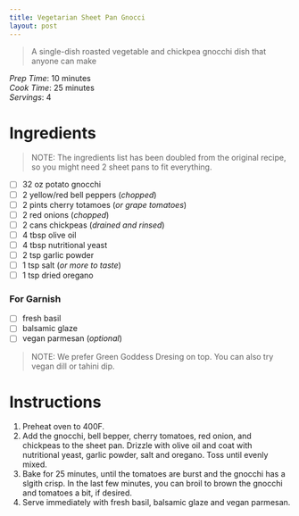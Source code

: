 ```yaml
---
title: Vegetarian Sheet Pan Gnocci
layout: post
---
```

> A single-dish roasted vegetable and chickpea gnocchi dish that anyone can make

*Prep Time*: 10 minutes <br>
*Cook Time*: 25 minutes <br>
*Servings*: 4

# Ingredients

> NOTE: The ingredients list has been doubled from the original recipe, so you might need 2 sheet pans to fit everything.

- [ ] 32 oz potato gnocchi
- [ ] 2 yellow/red bell peppers (*chopped*)
- [ ] 2 pints cherry totamoes (*or grape tomatoes*)
- [ ] 2 red onions (*chopped*)
- [ ] 2 cans chickpeas (*drained and rinsed*)
- [ ] 4 tbsp olive oil
- [ ] 4 tbsp nutritional yeast
- [ ] 2 tsp garlic powder
- [ ] 1 tsp salt (*or more to taste*)
- [ ] 1 tsp dried oregano

### For Garnish
- [ ] fresh basil
- [ ] balsamic glaze
- [ ] vegan parmesan (*optional*)

> NOTE: We prefer Green Goddess Dresing on top. You can also try vegan dill or tahini dip.

# Instructions
1. Preheat oven to 400F.
2. Add the gnocchi, bell bepper, cherry tomatoes, red onion, and chickpeas to the sheet pan. Drizzle with olive oil and coat with nutritional yeast, garlic powder, salt and oregano. Toss until evenly mixed.
3. Bake for 25 minutes, until the tomatoes are burst and the gnocchi has a slgith crisp. In the last few minutes, you can broil to brown the gnocchi and tomatoes a bit, if desired.
4. Serve immediately with fresh basil, balsamic glaze and vegan parmesan.
